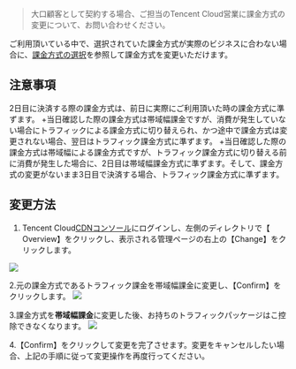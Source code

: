 >大口顧客として契約する場合、ご担当のTencent Cloud営業に課金方式の変更について、お問い合わせください。

ご利用頂いている中で、選択されていた課金方式が実際のビジネスに合わない場合に、[課金方式の選択](https:/intl.cloud.tencent.com/document/product/228/2949)を参照して課金方式を変更いただけます。

## 注意事項
2日目に決済する際の課金方式は、前日に実際にご利用頂いた時の課金方式に準ずます。
+当日確認した際の課金方式は帯域幅課金ですが、消費が発生していない場合にトラフィックによる課金方式に切り替えられ、かつ途中で課金方式は変更されない場合、翌日はトラフィック課金方式に準ずます。
+当日確認した際の課金方式は帯域幅による課金方式ですが、トラフィック課金方式に切り替える前に消費が発生した場合に、2日目は帯域幅課金方式に準ずます。そして、課金方式の変更がないまま3日目で決済する場合、トラフィック課金方式に準ずます。

## 変更方法
1. Tencent Cloud[CDNコンソール](https://console.cloud.tencent.com/cdn)にログインし、左側のディレクトリで【 Overview】をクリックし、表示される管理ページの右上の【Change】をクリックします。

  ![](https://main.qcloudimg.com/raw/11ba290746b4ed66736119d94175e367.png)
  

 2.元の課金方式であるトラフィック課金を帯域幅課金に変更し、【Confirm】をクリックします。
  ![](https://main.qcloudimg.com/raw/f611bf8653bce37ace29e99ebbb75f7b.png)
 
 3.課金方式を**帯域幅課金**に変更した後、お持ちのトラフィックパッケージはこ控除できなくなります。
  ![](https://main.qcloudimg.com/raw/ea7c507ae6aa4399caff71091e1331bf.png)
 
 4.【Confirm】をクリックして変更を完了させます。変更をキャンセルしたい場合、上記の手順に従って変更操作を再度行ってください。
